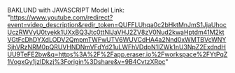 BAKLUND with JAVASCRIPT
Model Link: "https://www.youtube.com/redirect?event=video_description&redir_token=QUFFLUhqa0c2bHktMnJmS1JjaUhocUczRWVyU0tyekk1UXxBQ3Jtc0ttNlJaVHJ2ZV8zV0Nud2kwaHptdm41M2ktVGtFcDhDYXdLODV2QmpmTWFwUTV6WUVCdHA4a2Nnd0xWMTBVcWNYSjhVRzNRM0pQRUVHNDNmVFdYd21uLWFhVDdpN1lZWk1nU3NpZ2ExdndHUU9TeFE2bw&q=https%3A%2F%2Fapp.eraser.io%2Fworkspace%2FYtPqZ1VogxGy1jzIDkzj%3Forigin%3Dshare&v=9B4CvtzXRpc"
